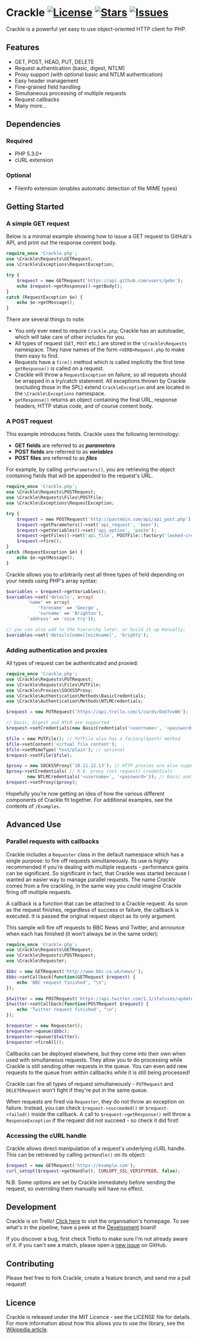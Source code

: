 # Crackle [![License](https://img.shields.io/badge/license-MIT-blue.svg?style=flat)](LICENSE) [![Stars](https://img.shields.io/github/stars/gebn/crackle.svg?style=flat)](https://github.com/gebn/Crackle/stargazers) [![Issues](https://img.shields.io/github/issues/gebn/crackle.svg?style=flat)](https://github.com/gebn/Crackle/issues)

Crackle is a powerful yet easy to use object-oriented HTTP client for PHP.

## Features

 - GET, POST, HEAD, PUT, DELETE
 - Request authentication (basic, digest, NTLM)
 - Proxy support (with optional basic and NTLM authentication)
 - Easy header management
 - Fine-grained field handling
 - Simultaneous processing of multiple requests
 - Request callbacks
 - Many more...

## Dependencies

### Required

 - PHP 5.3.0+
 - cURL extension

### Optional

 - Fileinfo extension (enables automatic detection of file MIME types)

## Getting Started

### A simple GET request

Below is a minimal example showing how to issue a GET request to GitHub's API, and print out the response content body.

``` php
require_once 'Crackle.php';
use \Crackle\Requests\GETRequest;
use \Crackle\Exceptions\RequestException;

try {
	$request = new GETRequest('https://api.github.com/users/gebn');
	echo $request->getResponse()->getBody();
}
catch (RequestException $e) {
	echo $e->getMessage();
}
```

There are several things to note:

 - You only ever need to require `Crackle.php`; Crackle has an autoloader, which will take care of other includes for you.
 - All types of request (`GET`, `POST` etc.) are stored in the `\Crackle\Requests` namespace. They have names of the form `<VERB>Request.php` to make them easy to find.
 - Requests have a `fire()` method which is called implicitly the first time `getResponse()` is called on a request.
 - Crackle will throw a `RequestException` on failure, so all requests should be wrapped in a try/catch statement. All exceptions thrown by Crackle (excluding those in the SPL) extend `CrackleException` and are located in the `\Crackle\Exceptions` namespace.
 - `getResponse()` returns an object containing the final URL, response headers, HTTP status code, and of course content body.

### A POST request

This example introduces fields. Crackle uses the following terminology:

 - **GET fields** are referred to as **_parameters_**
 - **POST fields** are referred to as **_variables_**
 - **POST files** are referred to as **_files_**

For example, by calling `getParameters()`, you are retrieving the object containing fields that will be appended to the request's URL.

``` php
require_once 'Crackle.php';
use \Crackle\Requests\POSTRequest;
use \Crackle\Requests\Files\POSTFile;
use \Crackle\Exceptions\RequestException;

try {
	$request = new POSTRequest('http://pastebin.com/api/api_post.php');
	$request->getParameters()->set('api_request', 'beer');
	$request->getVariables()->set('api_option', 'paste');
	$request->getFiles()->set('api_file', POSTFile::factory('leaked-credentials.txt'));
	$request->fire();
}
catch (RequestException $e) {
	echo $e->getMessage();
}
```

Crackle allows you to arbitrarily nest all three types of field depending on your needs using PHP's array syntax:

``` php
$variables = $request->getVariables();
$variables->set('details', array(
		'name' => array(
			'forename' => 'George',
			'surname' => 'Brighton'),
		'address' => 'nice try'));

// you can also add to the hierarchy later, or build it up manually:
$variables->set('details[name][nickname]', 'brighty');
```

### Adding authentication and proxies

All types of request can be authenticated and proxied:

``` php
require_once 'Crackle.php';
use \Crackle\Requests\PUTRequest;
use \Crackle\Requests\Files\PUTFile;
use \Crackle\Proxies\SOCKS5Proxy;
use \Crackle\Authentication\Methods\BasicCredentials;
use \Crackle\Authentication\Methods\NTLMCredentials;

$request = new PUTRequest('https://api.trello.com/1/cards/OeU7nvW6');

// Basic, Digest and NTLM are supported
$request->setCredentials(new BasicCredentials('<username>', '<password>'));

$file = new PUTFile(); // PUTFile also has a factory($path) method
$file->setContent('virtual file content');
$file->setMimeType('text/plain'); // optional
$request->setFile($file);

$proxy = new SOCKS5Proxy('10.11.12.13'); // HTTP proxies are also supported
$proxy->setCredentials( // N.B. proxy (not request) credentials
		new NTLMCredentials('<username>', '<password>')); // Basic and NTLM supported
$request->setProxy($proxy);
```

Hopefully you're now getting an idea of how the various different components of Crackle fit together. For additional examples, see the contents of `/Examples`.

## Advanced Use

### Parallel requests with callbacks

Crackle includes a `Requester` class in the default namespace which has a single purpose: to fire off requests simultaneously. Its use is highly recommended if you're dealing with multiple requests - performance gains can be significant. So significant in fact, that Crackle was started because I wanted an easier way to manage parallel requests. The name *Crackle* comes from a fire crackling, in the same way you could imagine Crackle firing off multiple requests.

A callback is a function that can be attached to a Crackle request. As soon as the request finishes, regardless of success or failure, the callback is executed. It is passed the original request object as its only argument.

This sample will fire off requests to BBC News and Twitter, and announce when each has finished (it won't always be in the same order):

``` php
require_once 'Crackle.php';
use \Crackle\Requests\GETRequest;
use \Crackle\Requests\POSTRequest;
use \Crackle\Requester;

$bbc = new GETRequest('http://www.bbc.co.uk/news/');
$bbc->setCallback(function(GETRequest $request) {
	echo 'BBC request finished', "\n";
});

$twitter = new POSTRequest('https://api.twitter.com/1.1/statuses/update');
$twitter->setCallback(function(POSTRequest $request) {
	echo 'Twitter request finished', "\n";
});

$requester = new Requester();
$requester->queue($bbc);
$requester->queue($twitter);
$requester->fireAll();
```

Callbacks can be deployed elsewhere, but they come into their own when used with simultaneous requests. They allow you to do processing while Crackle is still sending other requests in the queue. You can even add new requests to the queue from within callbacks while it is still being processed!

Crackle can fire all types of request simultaneously - `PUTRequest` and `DELETERequest` won't fight if they're put in the same queue.

When requests are fired via `Requester`, they do not throw an exception on failure. Instead, you can check `$request->succeeded()` or `$request->failed()` inside the callback. A call to `$request->getResponse()` will throw a `ResponseException` if the request did not succeed - so check it did first!

### Accessing the cURL handle

Crackle allows direct manipulation of a request's underlying cURL handle. This can be retrieved by calling `getHandle()` on its object:

``` php
$request = new GETRequest('https://example.com');
curl_setopt($request->getHandle(), CURLOPT_SSL_VERIFYPEER, false);
```

N.B. Some options are set by Crackle immediately before sending the request, so overriding them manually will have no effect.

## Development

Crackle is on Trello! [Click here](https://trello.com/crackle) to visit the organisation's homepage. To see what's in the pipeline, have a peek at the [Development](https://trello.com/b/91q94waP/development) board!

If you discover a bug, first check Trello to make sure I'm not already aware of it. If you can't see a match, please open a [new issue](https://github.com/gebn/Crackle/issues/new) on GitHub.

## Contributing

Please feel free to fork Crackle, create a feature branch, and send me a pull request!

## Licence

Crackle is released under the MIT Licence - see the LICENSE file for details. For more information about how this allows you to use the library, see the [Wikipedia article](http://en.wikipedia.org/wiki/MIT_License).
